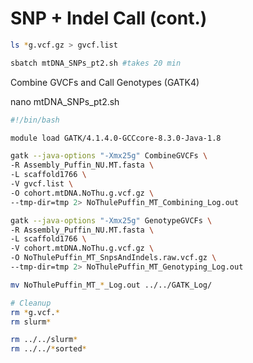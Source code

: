 # SNP + Indel Call (cont.)


```bash
ls *g.vcf.gz > gvcf.list

sbatch mtDNA_SNPs_pt2.sh #takes 20 min
```

Combine GVCFs and Call Genotypes (GATK4)

nano mtDNA_SNPs_pt2.sh

```bash
#!/bin/bash

module load GATK/4.1.4.0-GCCcore-8.3.0-Java-1.8

gatk --java-options "-Xmx25g" CombineGVCFs \
-R Assembly_Puffin_NU.MT.fasta \
-L scaffold1766 \
-V gvcf.list \
-O cohort.mtDNA.NoThu.g.vcf.gz \
--tmp-dir=tmp 2> NoThulePuffin_MT_Combining_Log.out

gatk --java-options "-Xmx25g" GenotypeGVCFs \
-R Assembly_Puffin_NU.MT.fasta \
-L scaffold1766 \
-V cohort.mtDNA.NoThu.g.vcf.gz \
-O NoThulePuffin_MT_SnpsAndIndels.raw.vcf.gz \
--tmp-dir=tmp 2> NoThulePuffin_MT_Genotyping_Log.out

mv NoThulePuffin_MT_*_Log.out ../../GATK_Log/

```

```bash
# Cleanup
rm *g.vcf.*
rm slurm*

rm ../../slurm*
rm ../../*sorted*
```